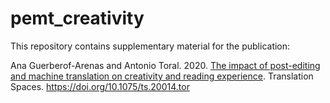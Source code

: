 # pemt_creativity

This repository contains supplementary material for the publication:

Ana Guerberof-Arenas and Antonio Toral. 2020. [The impact of post-editing and machine translation on creativity and reading experience](https://benjamins.com/catalog/ts.20035.gue). Translation Spaces. https://doi.org/10.1075/ts.20014.tor

